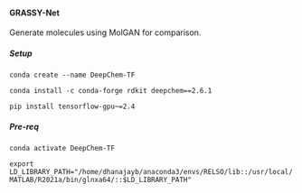 #### GRASSY-Net

Generate molecules using MolGAN for comparison.

##### Setup

`conda create --name DeepChem-TF`

`conda install -c conda-forge rdkit deepchem==2.6.1`

`pip install tensorflow-gpu~=2.4`

##### Pre-req

`conda activate DeepChem-TF`

`export LD_LIBRARY_PATH="/home/dhanajayb/anaconda3/envs/RELSO/lib::/usr/local/MATLAB/R2021a/bin/glnxa64/::$LD_LIBRARY_PATH"`